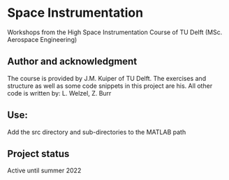 # Space Instrumentation
Workshops from the High Space Instrumentation Course of TU Delft (MSc. Aerospace Engineering)

## Author and acknowledgment
The course is provided by J.M. Kuiper of TU Delft. The exercises and structure as well as some code snippets in this project are his.
All other code is written by:
L. Welzel, Z. Burr

## Use:
Add the src directory and sub-directories to the MATLAB path

## Project status
Active until summer 2022
